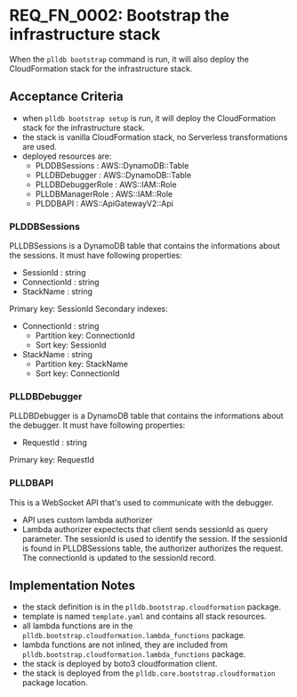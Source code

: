 # REQ_FN_0002: Bootstrap the infrastructure stack

When the `plldb bootstrap` command is run, it will also deploy the CloudFormation stack for the infrastructure stack.

## Acceptance Criteria

- when `plldb bootstrap setup` is run, it will deploy the CloudFormation stack for the infrastructure stack.
- the stack is vanilla CloudFormation stack, no Serverless transformations are used.
- deployed resources are:
  - PLDDBSessions : AWS::DynamoDB::Table
  - PLLDBDebugger : AWS::DynamoDB::Table
  - PLLDBDebuggerRole : AWS::IAM::Role
  - PLLDBManagerRole : AWS::IAM::Role
  - PLDDBAPI : AWS::ApiGatewayV2::Api

### PLDDBSessions

PLLDBSessions is a DynamoDB table that contains the informations about the sessions.
It must have following properties:
- SessionId : string
- ConnectionId : string
- StackName : string

Primary key: SessionId
Secondary indexes:
- ConnectionId : string
  - Partition key: ConnectionId
  - Sort key: SessionId
- StackName : string
  - Partition key: StackName
  - Sort key: ConnectionId

### PLLDBDebugger

PLLDBDebugger is a DynamoDB table that contains the informations about the debugger.
It must have following properties:
- RequestId : string

Primary key: RequestId

### PLLDBAPI

This is a WebSocket API that's used to communicate with the debugger.

- API uses custom lambda authorizer
- Lambda authorizer expectects that client sends sessionId as query parameter. The sessionId is used to identify the session. If the sessionId is found in PLLDBSessions table, the authorizer authorizes the request. The connectionId is updated to the sessionId record.

## Implementation Notes

- the stack definition is in the `plldb.bootstrap.cloudformation` package.
- template is named `template.yaml` and contains all stack resources.
- all lambda functions are in the `plldb.bootstrap.cloudformation.lambda_functions` package.
- lambda functions are not inlined, they are included from `plldb.bootstrap.cloudformation.lambda_functions` package.
- the stack is deployed by boto3 cloudformation client.
- the stack is deployed from the `plldb.core.bootstrap.cloudformation` package location.
